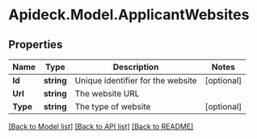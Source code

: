 # Apideck.Model.ApplicantWebsites

## Properties

Name | Type | Description | Notes
------------ | ------------- | ------------- | -------------
**Id** | **string** | Unique identifier for the website | [optional] 
**Url** | **string** | The website URL | 
**Type** | **string** | The type of website | [optional] 

[[Back to Model list]](../README.md#documentation-for-models) [[Back to API list]](../README.md#documentation-for-api-endpoints) [[Back to README]](../README.md)

